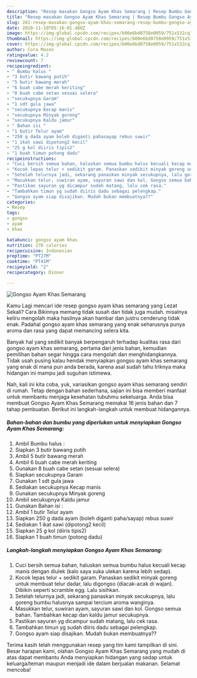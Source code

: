 ```yaml
---
description: "Resep masakan Gongso Ayam Khas Semarang | Resep Bumbu Gongso Ayam Khas Semarang Yang Enak Banget"
title: "Resep masakan Gongso Ayam Khas Semarang | Resep Bumbu Gongso Ayam Khas Semarang Yang Enak Banget"
slug: 261-resep-masakan-gongso-ayam-khas-semarang-resep-bumbu-gongso-ayam-khas-semarang-yang-enak-banget
date: 2020-11-10T05:16:01.480Z
image: https://img-global.cpcdn.com/recipes/b00e6bd0758e0959/751x532cq70/gongso-ayam-khas-semarang-foto-resep-utama.jpg
thumbnail: https://img-global.cpcdn.com/recipes/b00e6bd0758e0959/751x532cq70/gongso-ayam-khas-semarang-foto-resep-utama.jpg
cover: https://img-global.cpcdn.com/recipes/b00e6bd0758e0959/751x532cq70/gongso-ayam-khas-semarang-foto-resep-utama.jpg
author: Cora Mason
ratingvalue: 4.2
reviewcount: 7
recipeingredient:
- " Bumbu halus "
- "3 butir bawang putih"
- "5 butir bawang merah"
- "6 buah cabe merah keriting"
- "8 buah cabe setan sesuai selera"
- "secukupnya Garam"
- "1 sdt gula jawa"
- "secukupnya Kecap manis"
- "secukupnya Minyak goreng"
- "secukupnya Kaldu jamur"
- " Bahan isi "
- "1 butir Telur ayam"
- "250 g dada ayam boleh diganti pahasayap rebus suwir"
- "1 ikat sawi dipotong2 kecil"
- "25 g kol diiris tipis2"
- "1 buah timun potong dadu"
recipeinstructions:
- "Cuci bersih semua bahan, haluskan semua bumbu halus kecuali kecap manis dengan diulek (kalo saya suka ulekan karena lebih sedap)."
- "Kocok lepas telur + sedikit garam. Panaskan sedikit minyak goreng untuk membuat telur dadar, lalu digongso (diacak-acak di wajan). Dibikin seperti scramble egg. Lalu sisihkan."
- "Setelah telurnya jadi, sekarang panaskan minyak secukupnya, lalu goreng bumbu halusnya sampai tercium aroma wanginya."
- "Masukkan telur, suwiran ayam, sayuran sawi dan kol. Gongso semua bahan. Tambahkan kecap dan kaldu jamur secukupnya."
- "Pastikan sayuran yg dicampur sudah matang, lalu cek rasa."
- "Tambahkan timun yg sudah diiris dadu sebagai pelengkap."
- "Gongso ayam siap disajikan. Mudah bukan membuatnya??"
categories:
- Resep
tags:
- gongso
- ayam
- khas

katakunci: gongso ayam khas 
nutrition: 270 calories
recipecuisine: Indonesian
preptime: "PT27M"
cooktime: "PT41M"
recipeyield: "2"
recipecategory: Dinner

---
```



![Gongso Ayam Khas Semarang](https://img-global.cpcdn.com/recipes/b00e6bd0758e0959/751x532cq70/gongso-ayam-khas-semarang-foto-resep-utama.jpg)

Kamu Lagi mencari ide resep gongso ayam khas semarang yang Lezat Sekali? Cara Bikinnya memang tidak susah dan tidak juga mudah. misalnya keliru mengolah maka hasilnya akan hambar dan justru cenderung tidak enak. Padahal gongso ayam khas semarang yang enak seharusnya punya aroma dan rasa yang dapat memancing selera kita.



Banyak hal yang sedikit banyak berpengaruh terhadap kualitas rasa dari gongso ayam khas semarang, pertama dari jenis bahan, kemudian pemilihan bahan segar hingga cara mengolah dan menghidangkannya. Tidak usah pusing kalau hendak menyiapkan gongso ayam khas semarang yang enak di mana pun anda berada, karena asal sudah tahu triknya maka hidangan ini mampu jadi suguhan istimewa.


Nah, kali ini kita coba, yuk, variasikan gongso ayam khas semarang sendiri di rumah. Tetap dengan bahan sederhana, sajian ini bisa memberi manfaat untuk membantu menjaga kesehatan tubuhmu sekeluarga. Anda bisa membuat Gongso Ayam Khas Semarang memakai 16 jenis bahan dan 7 tahap pembuatan. Berikut ini langkah-langkah untuk membuat hidangannya.

<!--inarticleads1-->

##### Bahan-bahan dan bumbu yang diperlukan untuk menyiapkan Gongso Ayam Khas Semarang:

1. Ambil  Bumbu halus :
1. Siapkan 3 butir bawang putih
1. Ambil 5 butir bawang merah
1. Ambil 6 buah cabe merah keriting
1. Gunakan 8 buah cabe setan (sesuai selera)
1. Siapkan secukupnya Garam
1. Gunakan 1 sdt gula jawa
1. Sediakan secukupnya Kecap manis
1. Gunakan secukupnya Minyak goreng
1. Ambil secukupnya Kaldu jamur
1. Gunakan  Bahan isi :
1. Ambil 1 butir Telur ayam
1. Siapkan 250 g dada ayam (boleh diganti paha/sayap) rebus suwir
1. Sediakan 1 ikat sawi (dipotong2 kecil)
1. Siapkan 25 g kol (diiris tipis2)
1. Siapkan 1 buah timun (potong dadu)




<!--inarticleads2-->

##### Langkah-langkah menyiapkan Gongso Ayam Khas Semarang:

1. Cuci bersih semua bahan, haluskan semua bumbu halus kecuali kecap manis dengan diulek (kalo saya suka ulekan karena lebih sedap).
1. Kocok lepas telur + sedikit garam. Panaskan sedikit minyak goreng untuk membuat telur dadar, lalu digongso (diacak-acak di wajan). Dibikin seperti scramble egg. Lalu sisihkan.
1. Setelah telurnya jadi, sekarang panaskan minyak secukupnya, lalu goreng bumbu halusnya sampai tercium aroma wanginya.
1. Masukkan telur, suwiran ayam, sayuran sawi dan kol. Gongso semua bahan. Tambahkan kecap dan kaldu jamur secukupnya.
1. Pastikan sayuran yg dicampur sudah matang, lalu cek rasa.
1. Tambahkan timun yg sudah diiris dadu sebagai pelengkap.
1. Gongso ayam siap disajikan. Mudah bukan membuatnya??




Terima kasih telah menggunakan resep yang tim kami tampilkan di sini. Besar harapan kami, olahan Gongso Ayam Khas Semarang yang mudah di atas dapat membantu Anda menyiapkan hidangan yang sedap untuk keluarga/teman maupun menjadi ide dalam berjualan makanan. Selamat mencoba!
